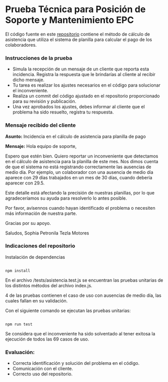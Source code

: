 # Prueba Técnica para Posición de Soporte y Mantenimiento EPC #

El código fuente en este [repositorio](https://github.com/estratekpersona/prueba_soporte) contiene el método de cálculo de asistencia que utiliza el sistema de planilla para calcular el pago de los colaboradores.

### Instrucciones de la prueba ###

* Simula la recepción de un mensaje de un cliente que reporta esta incidencia. Registra la respuesta que le brindarías al cliente al recibir dicho mensaje.
* Tu tarea es realizar los ajustes necesarios en el código para solucionar el inconveniente.
* Realiza un commit del código ajustado en el repositorio proporcionado para su revisión y publicación.
* Una vez aprobados los ajustes, debes informar al cliente que el problema ha sido resuelto, registra tu respuesta.

### Mensaje recibido del cliente ###

**Asunto:** Incidencia en el cálculo de asistencia para planilla de pago

**Mensaje:**
Hola equipo de soporte,

Espero que estén bien. Quiero reportar un inconveniente que detectamos en el cálculo de asistencia para la planilla de este mes. Nos dimos cuenta de que el sistema no está registrando correctamente las ausencias de medio día. Por ejemplo, un colaborador con una ausencia de medio día aparece con 29 días trabajados en un mes de 30 días, cuando debería aparecer con 29.5.

Este detalle está afectando la precisión de nuestras planillas, por lo que agradeceríamos su ayuda para resolverlo lo antes posible.

Por favor, avísennos cuando hayan identificado el problema o necesiten más información de nuestra parte.

Gracias por su apoyo.

Saludos,
Sophia Petronila
Tezla Motores

### Indicaciones del repositorio ###

Instalación de dependencias

```

npm install

```

En el archivo /tests/asistencia.test.js se encuentran las pruebas unitarias de los distintos métodos del archivo index.js. 

4 de las pruebas contienen el caso de uso con ausencias de medio día, las cuales fallan en su validación.

Con el siguiente comando se ejecutan las pruebas unitarias:

```

npm run test

```

Se considera que el inconveniente ha sido solventado al tener exitosa la ejecución de todos las 69 casos de uso.


### Evaluación: ###
* Correcta identificación y solución del problema en el código.
* Comunicación con el cliente.
* Correcto uso del repositorio.